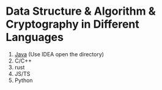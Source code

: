 # Data Structure & Algorithm & Cryptography in Different Languages

1. [Java](./Java/) (Use IDEA open the directory)
2. C/C++
3. rust
4. JS/TS
5. Python
